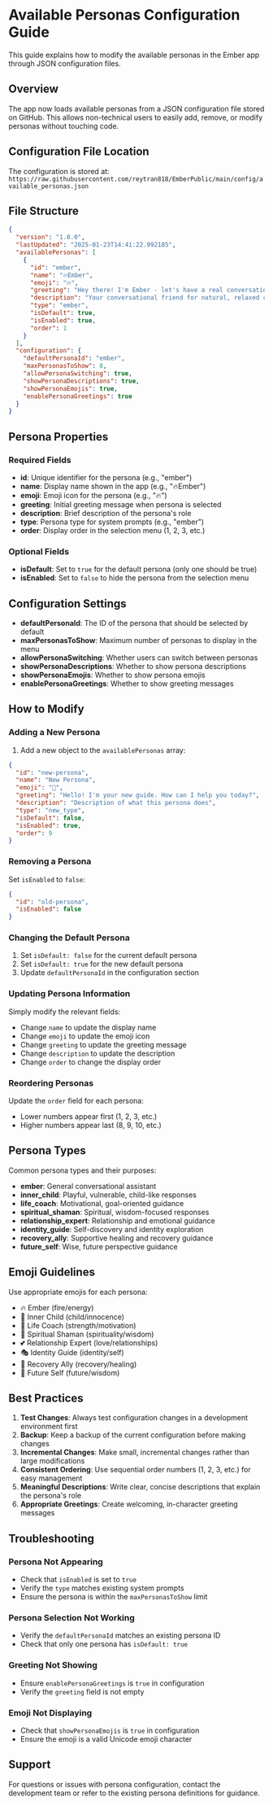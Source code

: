 # Available Personas Configuration Guide

This guide explains how to modify the available personas in the Ember app through JSON configuration files.

## Overview

The app now loads available personas from a JSON configuration file stored on GitHub. This allows non-technical users to easily add, remove, or modify personas without touching code.

## Configuration File Location

The configuration is stored at:
`https://raw.githubusercontent.com/reytran818/EmberPublic/main/config/available_personas.json`

## File Structure

```json
{
  "version": "1.0.0",
  "lastUpdated": "2025-01-23T14:41:22.992185",
  "availablePersonas": [
    {
      "id": "ember",
      "name": "🔥Ember",
      "emoji": "🔥",
      "greeting": "Hey there! I'm Ember - let's have a real conversation. What's on your mind?",
      "description": "Your conversational friend for natural, relaxed chat",
      "type": "ember",
      "isDefault": true,
      "isEnabled": true,
      "order": 1
    }
  ],
  "configuration": {
    "defaultPersonaId": "ember",
    "maxPersonasToShow": 8,
    "allowPersonaSwitching": true,
    "showPersonaDescriptions": true,
    "showPersonaEmojis": true,
    "enablePersonaGreetings": true
  }
}
```

## Persona Properties

### Required Fields
- **id**: Unique identifier for the persona (e.g., "ember")
- **name**: Display name shown in the app (e.g., "🔥Ember")
- **emoji**: Emoji icon for the persona (e.g., "🔥")
- **greeting**: Initial greeting message when persona is selected
- **description**: Brief description of the persona's role
- **type**: Persona type for system prompts (e.g., "ember")
- **order**: Display order in the selection menu (1, 2, 3, etc.)

### Optional Fields
- **isDefault**: Set to `true` for the default persona (only one should be true)
- **isEnabled**: Set to `false` to hide the persona from the selection menu

## Configuration Settings

- **defaultPersonaId**: The ID of the persona that should be selected by default
- **maxPersonasToShow**: Maximum number of personas to display in the menu
- **allowPersonaSwitching**: Whether users can switch between personas
- **showPersonaDescriptions**: Whether to show persona descriptions
- **showPersonaEmojis**: Whether to show persona emojis
- **enablePersonaGreetings**: Whether to show greeting messages

## How to Modify

### Adding a New Persona

1. Add a new object to the `availablePersonas` array:
```json
{
  "id": "new-persona",
  "name": "New Persona",
  "emoji": "🌟",
  "greeting": "Hello! I'm your new guide. How can I help you today?",
  "description": "Description of what this persona does",
  "type": "new_type",
  "isDefault": false,
  "isEnabled": true,
  "order": 9
}
```

### Removing a Persona

Set `isEnabled` to `false`:
```json
{
  "id": "old-persona",
  "isEnabled": false
}
```

### Changing the Default Persona

1. Set `isDefault: false` for the current default persona
2. Set `isDefault: true` for the new default persona
3. Update `defaultPersonaId` in the configuration section

### Updating Persona Information

Simply modify the relevant fields:
- Change `name` to update the display name
- Change `emoji` to update the emoji icon
- Change `greeting` to update the greeting message
- Change `description` to update the description
- Change `order` to change the display order

### Reordering Personas

Update the `order` field for each persona:
- Lower numbers appear first (1, 2, 3, etc.)
- Higher numbers appear last (8, 9, 10, etc.)

## Persona Types

Common persona types and their purposes:
- **ember**: General conversational assistant
- **inner_child**: Playful, vulnerable, child-like responses
- **life_coach**: Motivational, goal-oriented guidance
- **spiritual_shaman**: Spiritual, wisdom-focused responses
- **relationship_expert**: Relationship and emotional guidance
- **identity_guide**: Self-discovery and identity exploration
- **recovery_ally**: Supportive healing and recovery guidance
- **future_self**: Wise, future perspective guidance

## Emoji Guidelines

Use appropriate emojis for each persona:
- 🔥 Ember (fire/energy)
- 🧒 Inner Child (child/innocence)
- 💪 Life Coach (strength/motivation)
- 🔮 Spiritual Shaman (spirituality/wisdom)
- 💕 Relationship Expert (love/relationships)
- 🎭 Identity Guide (identity/self)
- 🔄 Recovery Ally (recovery/healing)
- 🔮 Future Self (future/wisdom)

## Best Practices

1. **Test Changes**: Always test configuration changes in a development environment first
2. **Backup**: Keep a backup of the current configuration before making changes
3. **Incremental Changes**: Make small, incremental changes rather than large modifications
4. **Consistent Ordering**: Use sequential order numbers (1, 2, 3, etc.) for easy management
5. **Meaningful Descriptions**: Write clear, concise descriptions that explain the persona's role
6. **Appropriate Greetings**: Create welcoming, in-character greeting messages

## Troubleshooting

### Persona Not Appearing
- Check that `isEnabled` is set to `true`
- Verify the `type` matches existing system prompts
- Ensure the persona is within the `maxPersonasToShow` limit

### Persona Selection Not Working
- Verify the `defaultPersonaId` matches an existing persona ID
- Check that only one persona has `isDefault: true`

### Greeting Not Showing
- Ensure `enablePersonaGreetings` is `true` in configuration
- Verify the `greeting` field is not empty

### Emoji Not Displaying
- Check that `showPersonaEmojis` is `true` in configuration
- Ensure the emoji is a valid Unicode emoji character

## Support

For questions or issues with persona configuration, contact the development team or refer to the existing persona definitions for guidance. 